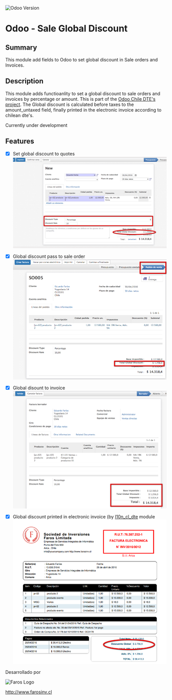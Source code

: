 ![Odoo Version](https://img.shields.io/badge/Odoo%20Version-10.0-orange.svg?style=plastic)

# Odoo - Sale Global Discount

## Summary
This module add fields to Odoo to set global discount in Sale orders and Invoices.

## Description
This module adds functioanlity to set a global discount to sale orders and invoices by percentage or amount. This is part of the [Odoo Chile DTE's project](https://github.com/farosinv/odoo_cl_dte). The Global discount is calculated before taxes to the amount_untaxed field, finally printed in the electronic invoice according to chilean dte's.

Currently under development

## Features
- [x] Set global discount to quotes
![screenshot01](static/img/screenshot01.png)

- [x] Global discount pass to sale order
![screenshot02](static/img/screenshot02.png)

- [x] Global disount to invoice
![screenshot03](static/img/screenshot03.png)

- [x] Global discount printed in electronic invoice (by [l10n_cl_dte](https://github.com/farosinv/odoo_cl_dte) module
![screenshot04](static/img/screenshot04.png)

Desarrollado por

![Faros Logo](http://farosinv.cl/wp-content/uploads/2016/03/logo_horizantal.png)

http://www.farosinv.cl
